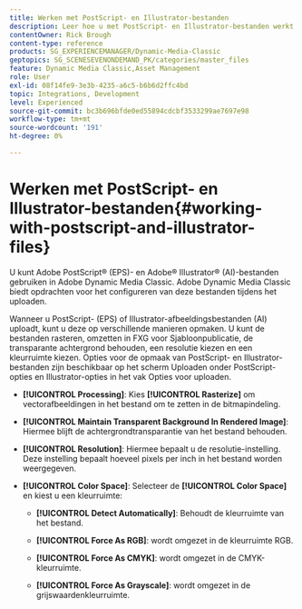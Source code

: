 ```yaml
---
title: Werken met PostScript- en Illustrator-bestanden
description: Leer hoe u met PostScript- en Illustrator-bestanden werkt in Adobe Dynamic Media Classic.
contentOwner: Rick Brough
content-type: reference
products: SG_EXPERIENCEMANAGER/Dynamic-Media-Classic
geptopics: SG_SCENESEVENONDEMAND_PK/categories/master_files
feature: Dynamic Media Classic,Asset Management
role: User
exl-id: 08f14fe9-3e3b-4235-a6c5-b6b6d2ffc4bd
topic: Integrations, Development
level: Experienced
source-git-commit: bc3b696bfde0ed55894cdcbf3533299ae7697e98
workflow-type: tm+mt
source-wordcount: '191'
ht-degree: 0%

---
```


# Werken met PostScript- en Illustrator-bestanden{#working-with-postscript-and-illustrator-files}

U kunt Adobe PostScript® (EPS)- en Adobe® Illustrator® (AI)-bestanden gebruiken in Adobe Dynamic Media Classic. Adobe Dynamic Media Classic biedt opdrachten voor het configureren van deze bestanden tijdens het uploaden.

Wanneer u PostScript- (EPS) of Illustrator-afbeeldingsbestanden (AI) uploadt, kunt u deze op verschillende manieren opmaken. U kunt de bestanden rasteren, omzetten in FXG voor Sjabloonpublicatie, de transparante achtergrond behouden, een resolutie kiezen en een kleurruimte kiezen. Opties voor de opmaak van PostScript- en Illustrator-bestanden zijn beschikbaar op het scherm Uploaden onder PostScript-opties en Illustrator-opties in het vak Opties voor uploaden.

* **[!UICONTROL Processing]**: Kies **[!UICONTROL Rasterize]** om vectorafbeeldingen in het bestand om te zetten in de bitmapindeling.

* **[!UICONTROL Maintain Transparent Background In Rendered Image]**: Hiermee blijft de achtergrondtransparantie van het bestand behouden.

* **[!UICONTROL Resolution]**: Hiermee bepaalt u de resolutie-instelling. Deze instelling bepaalt hoeveel pixels per inch in het bestand worden weergegeven.

* **[!UICONTROL Color Space]**: Selecteer de **[!UICONTROL Color Space]** en kiest u een kleurruimte:

   * **[!UICONTROL Detect Automatically]**: Behoudt de kleurruimte van het bestand.

   * **[!UICONTROL Force As RGB]**: wordt omgezet in de kleurruimte RGB.

   * **[!UICONTROL Force As CMYK]**: wordt omgezet in de CMYK-kleurruimte.

   * **[!UICONTROL Force As Grayscale]**: wordt omgezet in de grijswaardenkleurruimte.
